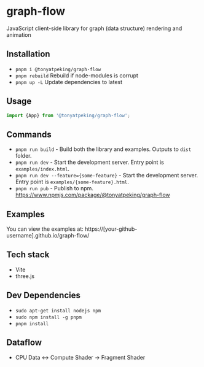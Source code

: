# graph-flow
JavaScript client-side library for graph (data structure) rendering and animation


## Installation

- `pnpm i @tonyatpeking/graph-flow`
- `pnpm rebuild` Rebuild if node-modules is corrupt
- `pnpm up -L` Update dependencies to latest


## Usage

```js
import {App} from '@tonyatpeking/graph-flow';
```

## Commands

- `pnpm run build` - Build both the library and examples. Outputs to `dist` folder.
- `pnpm run dev` - Start the development server. Entry point is `examples/index.html`.
- `pnpm run dev --feature={some-feature}` - Start the development server. Entry point is `examples/{some-feature}.html`.
- `pnpm run pub` - Publish to npm. <https://www.npmjs.com/package/@tonyatpeking/graph-flow>


## Examples

You can view the examples at: https://[your-github-username].github.io/graph-flow/


## Tech stack

- Vite
- three.js


## Dev Dependencies

- `sudo apt-get install nodejs npm`
- `sudo npm install -g pnpm`
- `pnpm install`



## Dataflow

- CPU Data <-> Compute Shader -> Fragment Shader
